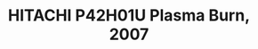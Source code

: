 ---
ee_id_thing: '173'
site: '1'
type: '2'
inv_num: 2007-033
add_credit:
url: 2007-033-hitachi-p42h01u-plasma-burn
title: HITACHI P42H01U Plasma Burn, 2007
year: '2007'
display_year: '2007'
medium: HITACHI P42H01 and DVD player
dims:
pitch: "​Label information being burned into a plasma monitor."
ps:
live_url:
youtube:
related_code:
imgs: burn-2007-033-full-1-database-unknown_1.jpg
subheading:
download:
commission:
related:
layout: things-i-made
---